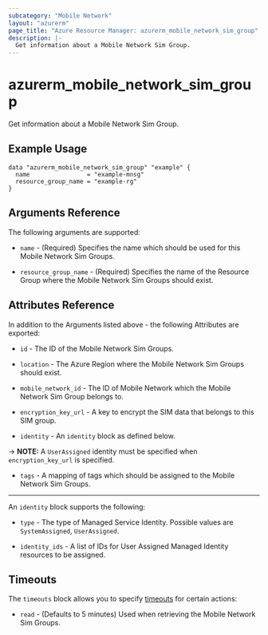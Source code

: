 ```yaml
---
subcategory: "Mobile Network"
layout: "azurerm"
page_title: "Azure Resource Manager: azurerm_mobile_network_sim_group"
description: |-
  Get information about a Mobile Network Sim Group.
---
```


# azurerm_mobile_network_sim_group

Get information about a Mobile Network Sim Group.

## Example Usage

```hcl
data "azurerm_mobile_network_sim_group" "example" {
  name                = "example-mnsg"
  resource_group_name = "example-rg"
}
```

## Arguments Reference

The following arguments are supported:

* `name` - (Required) Specifies the name which should be used for this Mobile Network Sim Groups.

* `resource_group_name` - (Required) Specifies the name of the Resource Group where the Mobile Network Sim Groups should exist. 

## Attributes Reference

In addition to the Arguments listed above - the following Attributes are exported:

* `id` - The ID of the Mobile Network Sim Groups.

* `location` - The Azure Region where the Mobile Network Sim Groups should exist.

* `mobile_network_id` - The ID of Mobile Network which the Mobile Network Sim Group belongs to.

* `encryption_key_url` - A key to encrypt the SIM data that belongs to this SIM group.

* `identity` - An `identity` block as defined below.

-> **NOTE:** A `UserAssigned` identity must be specified when `encryption_key_url` is specified.

* `tags` - A mapping of tags which should be assigned to the Mobile Network Sim Groups.

---

An `identity` block supports the following:

* `type` - The type of Managed Service Identity. Possible values are `SystemAssigned`, `UserAssigned`.

* `identity_ids` - A list of IDs for User Assigned Managed Identity resources to be assigned.

## Timeouts

The `timeouts` block allows you to specify [timeouts](https://www.terraform.io/docs/configuration/resources.html#timeouts) for certain actions:

* `read` - (Defaults to 5 minutes) Used when retrieving the Mobile Network Sim Groups.

